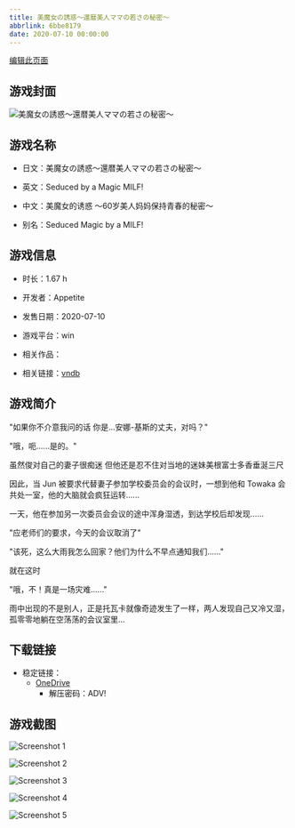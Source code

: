 ```yaml
---
title: 美魔女の誘惑～還暦美人ママの若さの秘密～
abbrlink: 6bbe8179
date: 2020-07-10 00:00:00
---
```

[编辑此页面](https://github.com/ACG-3/ADV3-source/blob/main/source/_posts/games/%E7%BE%8E%E9%AD%94%E5%A5%B3%E3%81%AE%E8%AA%98%E6%83%91%EF%BD%9E%E9%82%84%E6%9A%A6%E7%BE%8E%E4%BA%BA%E3%83%9E%E3%83%9E%E3%81%AE%E8%8B%A5%E3%81%95%E3%81%AE%E7%A7%98%E5%AF%86%EF%BD%9E.md)

## 游戏封面

![美魔女の誘惑～還暦美人ママの若さの秘密～](https://pan.timero.xyz/onedrive/img_lib_001/%E7%BE%8E%E9%AD%94%E5%A5%B3%E3%81%AE%E8%AA%98%E6%83%91%EF%BD%9E%E9%82%84%E6%9A%A6%E7%BE%8E%E4%BA%BA%E3%83%9E%E3%83%9E%E3%81%AE%E8%8B%A5%E3%81%95%E3%81%AE%E7%A7%98%E5%AF%86%EF%BD%9E_cover.avif)


## 游戏名称

- 日文：美魔女の誘惑～還暦美人ママの若さの秘密～
- 英文：Seduced by a Magic MILF!
- 中文：美魔女的诱惑 ～60岁美人妈妈保持青春的秘密～

- 别名：Seduced Magic by a MILF!


## 游戏信息

- 时长：1.67 h
- 开发者：Appetite
- 发售日期：2020-07-10
- 游戏平台：win
- 相关作品：

- 相关链接：[vndb](https://vndb.org/v28596)


## 游戏简介

"如果你不介意我问的话 你是...安娜-基斯的丈夫，对吗？"

"哦，呃......是的。"

虽然俊对自己的妻子很痴迷 但他还是忍不住对当地的迷妹美根富士多香垂涎三尺

因此，当 Jun 被要求代替妻子参加学校委员会的会议时，一想到他和 Towaka 会共处一室，他的大脑就会疯狂运转......

一天，他在参加另一次委员会会议的途中浑身湿透，到达学校后却发现......

"应老师们的要求，今天的会议取消了"

"该死，这么大雨我怎么回家？他们为什么不早点通知我们......"

就在这时

"哦，不！真是一场灾难......"

雨中出现的不是别人，正是托瓦卡就像奇迹发生了一样，两人发现自己又冷又湿，孤零零地躺在空荡荡的会议室里...




## 下载链接

- 稳定链接：
    - [OneDrive](https://pan.timero.xyz/onedrive/adv_lib_001/%E7%BE%8E%E9%AD%94%E5%A5%B3%E3%81%AE%E8%AA%98%E6%83%91%EF%BD%9E%E9%82%84%E6%9A%A6%E7%BE%8E%E4%BA%BA%E3%83%9E%E3%83%9E%E3%81%AE%E8%8B%A5%E3%81%95%E3%81%AE%E7%A7%98%E5%AF%86%EF%BD%9E)
        - 解压密码：ADV!



## 游戏截图


![Screenshot 1](https://pan.timero.xyz/onedrive/img_lib_001/%E7%BE%8E%E9%AD%94%E5%A5%B3%E3%81%AE%E8%AA%98%E6%83%91%EF%BD%9E%E9%82%84%E6%9A%A6%E7%BE%8E%E4%BA%BA%E3%83%9E%E3%83%9E%E3%81%AE%E8%8B%A5%E3%81%95%E3%81%AE%E7%A7%98%E5%AF%86%EF%BD%9E_Screenshot_1.avif)

![Screenshot 2](https://pan.timero.xyz/onedrive/img_lib_001/%E7%BE%8E%E9%AD%94%E5%A5%B3%E3%81%AE%E8%AA%98%E6%83%91%EF%BD%9E%E9%82%84%E6%9A%A6%E7%BE%8E%E4%BA%BA%E3%83%9E%E3%83%9E%E3%81%AE%E8%8B%A5%E3%81%95%E3%81%AE%E7%A7%98%E5%AF%86%EF%BD%9E_Screenshot_2.avif)

![Screenshot 3](https://pan.timero.xyz/onedrive/img_lib_001/%E7%BE%8E%E9%AD%94%E5%A5%B3%E3%81%AE%E8%AA%98%E6%83%91%EF%BD%9E%E9%82%84%E6%9A%A6%E7%BE%8E%E4%BA%BA%E3%83%9E%E3%83%9E%E3%81%AE%E8%8B%A5%E3%81%95%E3%81%AE%E7%A7%98%E5%AF%86%EF%BD%9E_Screenshot_3.avif)

![Screenshot 4](https://pan.timero.xyz/onedrive/img_lib_001/%E7%BE%8E%E9%AD%94%E5%A5%B3%E3%81%AE%E8%AA%98%E6%83%91%EF%BD%9E%E9%82%84%E6%9A%A6%E7%BE%8E%E4%BA%BA%E3%83%9E%E3%83%9E%E3%81%AE%E8%8B%A5%E3%81%95%E3%81%AE%E7%A7%98%E5%AF%86%EF%BD%9E_Screenshot_4.avif)

![Screenshot 5](https://pan.timero.xyz/onedrive/img_lib_001/%E7%BE%8E%E9%AD%94%E5%A5%B3%E3%81%AE%E8%AA%98%E6%83%91%EF%BD%9E%E9%82%84%E6%9A%A6%E7%BE%8E%E4%BA%BA%E3%83%9E%E3%83%9E%E3%81%AE%E8%8B%A5%E3%81%95%E3%81%AE%E7%A7%98%E5%AF%86%EF%BD%9E_Screenshot_5.avif)

